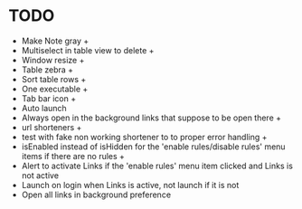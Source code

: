 #  TODO

* Make Note gray +
* Multiselect in table view to delete +
* Window resize +
* Table zebra +
* Sort table rows +
* One executable +
* Tab bar icon +
* Auto launch
* Always open in the background links that suppose to be open there +
* url shorteners +
* test with fake non working shortener to to proper error handling +
* isEnabled instead of isHidden for the 'enable rules/disable rules' menu items if there are no rules +
* Alert to activate Links if the 'enable rules' menu item clicked and Links is not active
* Launch on login when Links is active, not launch if it is not
* Open all links in background preference
